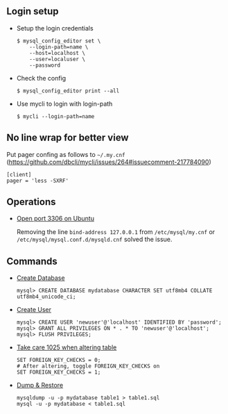 ## Login setup

- Setup the login credentials

    ```
    $ mysql_config_editor set \
        --login-path=name \
        --host=localhost \
        --user=localuser \
        --password
    ```

- Check the config

    `$ mysql_config_editor print --all`

- Use mycli to login with login-path

    `$ mycli --login-path=name`

## No line wrap for better view

Put pager confing as follows to `~/.my.cnf` (https://github.com/dbcli/mycli/issues/264#issuecomment-217784090)

```
[client]
pager = 'less -SXRF'
```

## Operations

- [Open port 3306 on Ubuntu](https://askubuntu.com/a/272435)

    Removing the line `bind-address 127.0.0.1` from `/etc/mysql/my.cnf` or `/etc/mysql/mysql.conf.d/mysqld.cnf` solved the issue.


## Commands

- [Create Database](https://dba.stackexchange.com/a/76789)

    ```
    mysql> CREATE DATABASE mydatabase CHARACTER SET utf8mb4 COLLATE utf8mb4_unicode_ci;
    ```

- [Create User](https://www.digitalocean.com/community/tutorials/how-to-create-a-new-user-and-grant-permissions-in-mysql)

    ```
    mysql> CREATE USER 'newuser'@'localhost' IDENTIFIED BY 'password';
    mysql> GRANT ALL PRIVILEGES ON * . * TO 'newuser'@'localhost';
    mysql> FLUSH PRIVILEGES;
    ```
    
- [Take care 1025 when altering table](https://stackoverflow.com/a/41543786/9041712)

    ```
    SET FOREIGN_KEY_CHECKS = 0;
    # After altering, toggle FOREIGN_KEY_CHECKS on
    SET FOREIGN_KEY_CHECKS = 1;
    ```
- [Dump & Restore](https://stackoverflow.com/a/9696463/9041712)

    ```
    mysqldump -u -p mydatabase table1 > table1.sql
    mysql -u -p mydatabase < table1.sql
    ```

